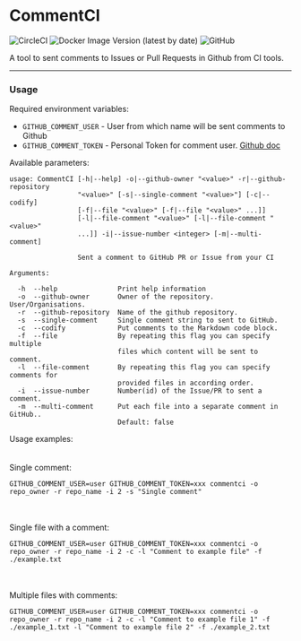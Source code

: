 # CommentCI

![CircleCI](https://img.shields.io/circleci/build/github/ThelonKarrde/CommentCI/master?style=plastic) ![Docker Image Version (latest by date)](https://img.shields.io/docker/v/rivshiell/commentci) ![GitHub](https://img.shields.io/github/license/thelonkarrde/commentci)


A tool to sent comments to Issues or Pull Requests in Github from CI tools.

---

### Usage
  
Required environment variables:
* `GITHUB_COMMENT_USER` - User from which name will be  sent comments to Github
* `GITHUB_COMMENT_TOKEN` - Personal Token for comment user. [Github doc](https://docs.github.com/en/github/authenticating-to-github/creating-a-personal-access-token)

Available parameters:
```
usage: CommentCI [-h|--help] -o|--github-owner "<value>" -r|--github-repository
                 "<value>" [-s|--single-comment "<value>"] [-c|--codify]
                 [-f|--file "<value>" [-f|--file "<value>" ...]]
                 [-l|--file-comment "<value>" [-l|--file-comment "<value>"
                 ...]] -i|--issue-number <integer> [-m|--multi-comment]

                 Sent a comment to GitHub PR or Issue from your CI

Arguments:

  -h  --help               Print help information
  -o  --github-owner       Owner of the repository. User/Organisations.
  -r  --github-repository  Name of the github repository.
  -s  --single-comment     Single comment string to sent to GitHub.
  -c  --codify             Put comments to the Markdown code block.
  -f  --file               By repeating this flag you can specify multiple
                           files which content will be sent to comment.
  -l  --file-comment       By repeating this flag you can specify comments for
                           provided files in according order.
  -i  --issue-number       Number(id) of the Issue/PR to sent a comment.
  -m  --multi-comment      Put each file into a separate comment in GitHub..
                           Default: false
```

Usage examples:  
<br></br>
Single comment:  
```
GITHUB_COMMENT_USER=user GITHUB_COMMENT_TOKEN=xxx commentci -o repo_owner -r repo_name -i 2 -s "Single comment"
```  
<br></br>
Single file with a comment:  
```
GITHUB_COMMENT_USER=user GITHUB_COMMENT_TOKEN=xxx commentci -o repo_owner -r repo_name -i 2 -c -l "Comment to example file" -f ./example.txt
```  
<br></br>
Multiple files with comments:  
```
GITHUB_COMMENT_USER=user GITHUB_COMMENT_TOKEN=xxx commentci -o repo_owner -r repo_name -i 2 -c -l "Comment to example file 1" -f ./example_1.txt -l "Comment to example file 2" -f ./example_2.txt
```  